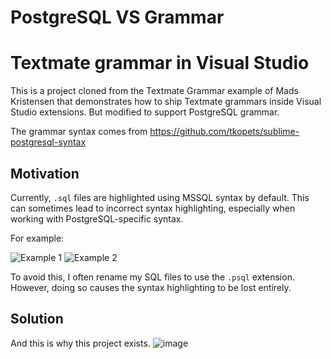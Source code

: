 # PostgreSQL VS Grammar
# Textmate grammar in Visual Studio

This is a project cloned from the Textmate Grammar example of Mads Kristensen that demonstrates how to ship Textmate grammars inside Visual Studio extensions. But modified to support PostgreSQL grammar.

The grammar syntax comes from https://github.com/tkopets/sublime-postgresql-syntax

## Motivation
Currently, `.sql` files are highlighted using MSSQL syntax by default. This can sometimes lead to incorrect syntax highlighting, especially when working with PostgreSQL-specific syntax.

For example:

![Example 1](https://github.com/user-attachments/assets/b4d1d1d8-d326-4eb3-9195-b747ef691857)
![Example 2](https://github.com/user-attachments/assets/cf4a97f8-29a8-4a2c-b095-f55f0122b044)

To avoid this, I often rename my SQL files to use the `.psql` extension. However, doing so causes the syntax highlighting to be lost entirely.

## Solution
And this is why this project exists.
![image](https://github.com/user-attachments/assets/5dfb90ee-e1b5-48d3-ad09-21a152643b63)
